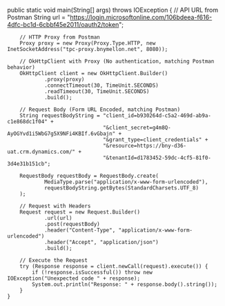  public static void main(String[] args) throws IOException {
        // API URL from Postman
        String url = "https://login.microsoftonline.com/106bdeea-f616-4dfc-bc1d-6cbbf45e2011/oauth2/token";
        
        // HTTP Proxy from Postman
        Proxy proxy = new Proxy(Proxy.Type.HTTP, new InetSocketAddress("tpc-proxy.bnymellon.net", 8080));

        // OkHttpClient with Proxy (No authentication, matching Postman behavior)
        OkHttpClient client = new OkHttpClient.Builder()
                .proxy(proxy)
                .connectTimeout(30, TimeUnit.SECONDS)
                .readTimeout(30, TimeUnit.SECONDS)
                .build();
        
        // Request Body (Form URL Encoded, matching Postman)
        String requestBodyString = "client_id=b930264d-c5a2-469d-ab9a-c1e868dc1f04" +
                                   "&client_secret=g4m8Q-AyOGYvd1i5WbG7g5X9NFi4KBIf.6vGbajn" +
                                   "&grant_type=client_credentials" +
                                   "&resource=https://bny-d36-uat.crm.dynamics.com/" +
                                   "&tenantId=d1783452-59dc-4cf5-81f0-3d4e31b151cb";
        
        RequestBody requestBody = RequestBody.create(
                MediaType.parse("application/x-www-form-urlencoded"), 
                requestBodyString.getBytes(StandardCharsets.UTF_8)
        );

        // Request with Headers
        Request request = new Request.Builder()
                .url(url)
                .post(requestBody)
                .header("Content-Type", "application/x-www-form-urlencoded")
                .header("Accept", "application/json")
                .build();
        
        // Execute the Request
        try (Response response = client.newCall(request).execute()) {
            if (!response.isSuccessful()) throw new IOException("Unexpected code " + response);
            System.out.println("Response: " + response.body().string());
        }
    }
